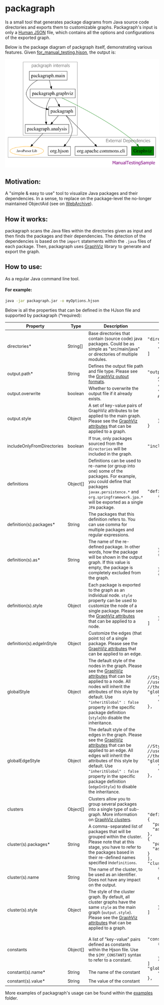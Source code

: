 # packagraph

Is a small tool that generates package diagrams from Java source code
directories and exports them to customizable graphs. Packagraph's input is only a
[Human JSON](https://hjson.github.io/) file, which contains all the options
and configurations of the exported graph.

Below is the package diagram of packgraph itself, demonstrating various features.
Given [for_manual_testing.hjson](./src/test/resources/for_manual_testing.hjson), the output is:

![petclinic](./packagraph.png)

## Motivation:

A "simple & easy to use" tool to visualize Java packages and their dependencies. In a sense, to replace on the
package-level the
no-longer maintained ObjectAid (see
on [WebArchive](https://web.archive.org/web/20200418031122/http://www.objectaid.com/home)).

## How it works:

packagraph scans the Java files within the directories given as input and then finds the packages and their
dependencies.
The detection of the dependencies is based on the `import` statements within the `.java` files of each package. Then,
packagraph uses [GraphViz](https://graphviz.org/) library to generate and export the graph.

## How to use:

As a regular Java command line tool.

#### For example:

```bash
java -jar packagraph.jar -o myOptions.hjson
```

Below is all the properties that can be defined in the HJson file and supported by packagraph (*required):
<table>
  <thead>
    <tr>
      <th>Property</th>
      <th>Type</th>
      <th>Description</th>
      <th>Example Value</th>
    </tr>
  </thead>
  <tbody>
    <tr>
      <td>directories*</td>
      <td>String[]</td>
      <td>Base directories that contain (source code) java packages. Could be as simple as "src/main/java" or directories of multiple modules.</td>
      <td>
            <pre>
"directories": [
    "./myModule1/src/main/java",
    "./myModule2/src/main/java"
]</pre>
      </td>
    </tr>
    <tr>
      <td>output.path*</td>
      <td>String</td>
      <td>Defines the output file path and file type. Please see the <a href="https://graphviz.org/docs/outputs/">GraphViz output formats</a>.</td>
      <td rowspan="3">
        <pre>
"output": {
    //PNG output
    "path": "./packagraph.png", 
    "overwrite": true,
    "style": {
    #Label of the main graph
      "label": "MyLabel",
      "fontsize": 24,
      "fontcolor": "purple",
      "dpi": 96
    }
}
</pre>
      </td>
    </tr>
    <tr>
      <td>output.overwrite</td>
      <td>boolean</td>
      <td>Whether to overwrite the output file if it already exists.</td>
    </tr>
    <tr>
      <td>output.style</td>
      <td>Object</td>
      <td>A set of key-value pairs of GraphViz attributes to be applied to the main graph.  Please see the <a href="https://graphviz.org/doc/info/attrs.html">GraphViz attributes</a> that can be applied to a graph.</td>
    </tr>
    <tr>
      <td>includeOnlyFromDirectories</td>
      <td>boolean</td>
      <td>If true, only packages sourced from the <code>directories</code> will be included in the graph.</td>
    <td><pre>"includeOnlyFromDirectories": true</pre></td>
    </tr>
    <tr>
      <td>definitions</td>
      <td>Object[]</td>
      <td>Definitions can be used to re-name (or group into one) some of the packages. For example, you could define that packages <code>javax.persistence.*</code> and <code>org.springframework.jpa.*</code> will be exported as a single <code>JPA</code> package.</td>
      <td rowspan="5">
<pre>
"definitions": [
    {
      "packages": "org.spring.data.*",
      "as": "Spring Data",
      "style": {
        // Database has 'green' node
        "fillcolor": "green"
      },
      "edgeInStyle": {
        // Database node has 'green' edges
        "color": "green"
      }
    },
    {
      "packages": "java.*", //JDK standards
      "as": "" //exclude from the graph
    },
    {
      //Trim the 'com.something.' prefix
      //com.smth.pack1 and com.smth.pack2 
      //will become just 'pack1' and 'pack2'
      "packages": "com.smth\\.(.*)",
      "as": "$1",
      "style": {
          "shape": "rectangle"
      }
    }
]
</pre>
</td>
    </tr>
    <tr>
      <td>definition(s).packages*</td>
      <td>String</td>
      <td>The packages that this definition refers to. You can use comma for multiple packages and regular expressions.</td>
    </tr>
    <tr>
      <td>definition(s).as*</td>
      <td>String</td>
      <td>The name of the re-defined package. In other words, how the package will be shown in the output graph. If this value is empty, the package is completely excluded from the graph.</td>
    </tr>
    <tr>
      <td>definition(s).style</td>
      <td>Object</td>
      <td>Each package is exported to the graph as an individual node. <code>style</code> 
property can be used to customize the node of a single package. Please see the <a href="https://graphviz.org/doc/info/attrs.html">GraphViz attributes</a> that can be applied to a node.</td>
    </tr>
    <tr>
      <td>definition(s).edgeInStyle</td>
      <td>Object</td>
      <td>Customize the edges (that point to) of a single package. Please see the <a href="https://graphviz.org/doc/info/attrs.html">GraphViz attributes</a> that can be applied to an edge.</td>
    </tr>
    <tr>
      <td>globalStyle</td>
      <td>Object</td>
      <td>The default style of the nodes in the graph. Please see the <a href="https://graphviz.org/doc/info/attrs.html">GraphViz attributes</a> that 
can be applied to a node. All nodes will inherit the attributes of this style by default. 
Use <code>"inheritGlobal" : false</code> property in the specific package definition
(<code>style</code>)</code>to disable the inheritance.</td>
    <td><pre>
//Style applied to all package nodes
//use definitions.style to override 
//them for specific package nodes
"globalStyle": {
    "fontsize": 20,
    "shape": "box"
},
</pre></td>
    </tr>
    <tr>
      <td>globalEdgeStyle</td>
      <td>Object</td>
      <td>The default style of the edges in the graph. Please see the <a href="https://graphviz.org/doc/info/attrs.html">GraphViz attributes</a> that 
can be applied to an edge. All edges will inherit the attributes of this style by default. 
Use <code>"inheritGlobal" : false</code> property in the specific package definition 
(<code>edgeInStyle</code>)</code> to disable the inheritance.</td>
    <td><pre>
//Style applied to all edges
//use definitions.edgeInStyle to override 
//them for specific package nodes
"globalEdgeStyle": {
    "color": "black",
    "arrowhead": "diamond"
},
</pre></td>
    </tr>
    <tr>
      <td>clusters</td>
      <td>Object[]</td>
      <td>Clusters allow you to group several packages into a single type of sub-graph.
More information on <a href="https://graphviz.org/Gallery/directed/cluster.html">GraphViz clusters</a>.</td>
    <td rowspan="4">
<pre>
"definitions": [
{
  "packages": "org.hibernate.*",
  "as": "Hibernate"
},
{
  "packages": "jakarta.persistence.*",
  "as": "JPA"
}
],
"clusters": [
    {
      "packages": "JPA,Hibernate,
    org.springframework.data.*",
      "style": {
        "label": "Database Access Layer",
        "fontsize": 18,
        "fontcolor": "gray"
      }
    }
]
</pre>
</td>
    </tr>
    <tr>
      <td>cluster(s).packages*</td>
      <td>String</td>
      <td>A comma-separated list of packages that will be grouped within the cluster. 
Please note that at this stage, you have to refer to the packages based in their re-defined
names specified in<code>definitions</code>.</td>
    </tr>
    <tr>
      <td>cluster(s).name</td>
      <td>String</td>
      <td>The name of the cluster, to be used as an identifier. Does not have any impact on the output.</td>
    </tr>
    <tr>
      <td>cluster(s).style</td>
      <td>Object</td>
      <td>The style of the cluster graph. By default, all cluster graphs have the same <code>style</code>
as the main graph (<code>output.style</code>). Please see the 
<a href="https://graphviz.org/doc/info/attrs.html">GraphViz attributes</a> that can be 
applied to a graph.</td>
    </tr>
    <tr>
      <td>constants</td>
      <td>Object[]</td>
      <td>A list of "key-value" pairs defined as constants within the Hjson file.
Use the <code>${MY_CONSTANT}</code> syntax to refer to a constant.</td>
    <td rowspan="3">
<pre>
"constants": [
    {
      "name": "EDGE_CUSTOM_BLUE",
      "value": "#258fc4"
    }
]
"globalEdgeStyle": {
    "color": "${EDGE_CUSTOM_BLUE}"
},
</pre></td>
    </tr>
    <tr>
      <td>constant(s).name*</td>
      <td>String</td>
      <td>The name of the constant</td>
    </tr>
    <tr>
      <td>constant(s).value*</td>
      <td>String</td>
      <td>The value of the constant</td>
    </tr>
  </tbody>
</table>

More examples of packagraph's usage can be found within the [examples](examples/) folder.
